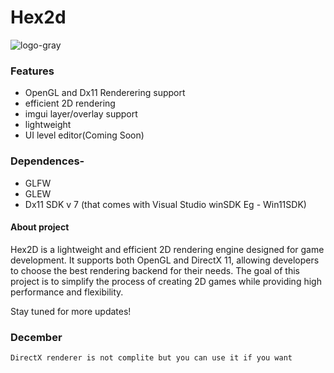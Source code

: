 
# Hex2d
![logo-gray](https://github.com/user-attachments/assets/3f5dd0aa-04ae-4af1-9b92-ed83fae93d63)


### Features
- OpenGL and Dx11 Renderering support
- efficient 2D rendering
- imgui layer/overlay support
- lightweight
- UI level editor(Coming Soon)
### Dependences-
- GLFW
- GLEW
- Dx11 SDK v 7 (that comes with Visual Studio winSDK Eg - Win11SDK)
#### About project
Hex2D is a lightweight and efficient 2D rendering engine designed for game development. It supports both OpenGL and DirectX 11, allowing developers to choose the best rendering backend for their needs. The goal of this project is to simplify the process of creating 2D games while providing high performance and flexibility.

Stay tuned for more updates!
### December 
	DirectX renderer is not complite but you can use it if you want 